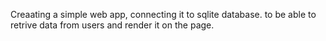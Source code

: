 Creaating a simple web app, connecting it to sqlite database. 
to be able to retrive data from users and render it on the page.